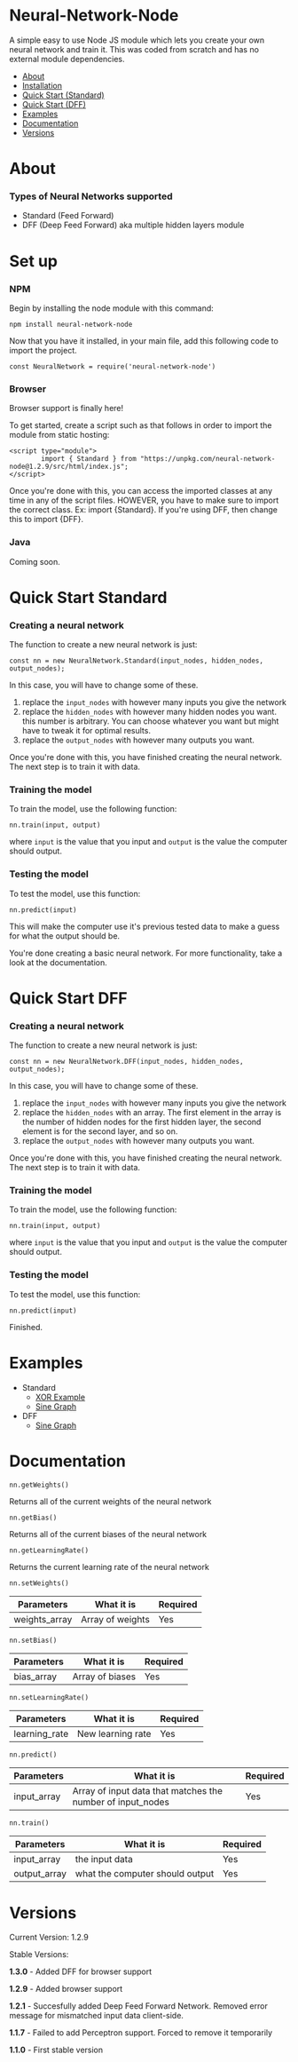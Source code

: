 # Neural-Network-Node
A simple easy to use Node JS module which lets you create your own neural network and train it. This was coded from scratch and has no external module dependencies.


- [About](#about)
- [Installation](#set-up)
- [Quick Start (Standard)](#quick-start-standard)
- [Quick Start (DFF)](#quick-start-dff)
- [Examples](#examples)
- [Documentation](#documentation)
- [Versions](#versions)


# About

### Types of Neural Networks supported
- Standard (Feed Forward)
- DFF (Deep Feed Forward) aka multiple hidden layers module


# Set up


### NPM
Begin by installing the node module with this command:

```npm install neural-network-node```

Now that you have it installed, in your main file, add this following code to import the project.

```
const NeuralNetwork = require('neural-network-node')
```

### Browser

Browser support is finally here!

To get started, create a script such as that follows in order to import the module from static hosting:

```
<script type="module">
        import { Standard } from "https://unpkg.com/neural-network-node@1.2.9/src/html/index.js";
</script>
```


Once you're done with this, you can access the imported classes at any time in any of the script files. HOWEVER, you have to make sure to import the correct class. Ex: import {Standard}. If you're using DFF, then change this to import {DFF}.



### Java

Coming soon.



# Quick Start Standard



### Creating a neural network


The function to create a new neural network is just:

```
const nn = new NeuralNetwork.Standard(input_nodes, hidden_nodes, output_nodes);
```

In this case, you will have to change some of these.
1. replace the ```input_nodes``` with however many inputs you give the network
2. replace the ```hidden_nodes``` with however many hidden nodes you want. this number is arbitrary. You can choose whatever you want but might have to tweak it for optimal results.
3. replace the ```output_nodes``` with however many outputs you want.


Once you're done with this, you have finished creating the neural network. The next step is to train it with data.



### Training the model

To train the model, use the following function:

```
nn.train(input, output)
```

where ```input``` is the value that you input and ```output``` is the value the computer should output.



### Testing the model

To test the model, use this function:


```
nn.predict(input)
```

This will make the computer use it's previous tested data to make a guess for what the output should be.

You're done creating a basic neural network. For more functionality, take a look at the documentation.


# Quick Start DFF



### Creating a neural network


The function to create a new neural network is just:

```
const nn = new NeuralNetwork.DFF(input_nodes, hidden_nodes, output_nodes);
```

In this case, you will have to change some of these.
1. replace the ```input_nodes``` with however many inputs you give the network
2. replace the ```hidden_nodes``` with an array. The first element in the array is the number of hidden nodes for the first hidden layer, the second element is for the second layer, and so on.
3. replace the ```output_nodes``` with however many outputs you want.


Once you're done with this, you have finished creating the neural network. The next step is to train it with data.


### Training the model

To train the model, use the following function:

```
nn.train(input, output)
```

where ```input``` is the value that you input and ```output``` is the value the computer should output.


### Testing the model

To test the model, use this function:

```
nn.predict(input)
```

Finished.



# Examples

- Standard
  - [XOR Example](https://github.com/SatvikVejendla/Neural-Network-Node/blob/main/examples/Standard/XOR.js)
  - [Sine Graph](https://github.com/SatvikVejendla/Neural-Network-Node/blob/main/examples/Standard/sinwave.js)
- DFF
  - [Sine Graph](https://github.com/SatvikVejendla/Neural-Network-Node/blob/main/examples/DFF/sinwave.js)


# Documentation



```nn.getWeights()```


Returns all of the current weights of the neural network


```nn.getBias()```

Returns all of the current biases of the neural network


```nn.getLearningRate()```

Returns the current learning rate of the neural network


```nn.setWeights()```

Parameters     | What it is    | Required
-----------    | ------------- | --------
weights_array  | Array of weights | Yes


```nn.setBias()```

Parameters     | What it is    | Required
-----------    | --------------- | ---------
bias_array     | Array of biases | Yes

```nn.setLearningRate()```

Parameters     | What it is    | Required
-----------    | -------------- | -------
learning_rate  | New learning rate  | Yes


```nn.predict()```

Parameters    |  What it is     | Required
----------    | --------------- | ---------
input_array   | Array of input data that matches the number of input_nodes | Yes

```nn.train()```


Parameters    |   What it is    | Required
----------    | --------------- | --------
input_array   |  the input data | Yes
output_array  |  what the computer should output | Yes


# Versions

Current Version: 1.2.9

Stable Versions:

**1.3.0** - Added DFF for browser support

**1.2.9** - Added browser support

**1.2.1** - Succesfully added Deep Feed Forward Network. Removed error message for mismatched input data client-side.

**1.1.7** - Failed to add Perceptron support. Forced to remove it temporarily

**1.1.0** - First stable version
